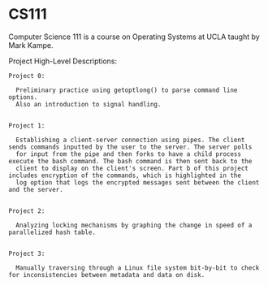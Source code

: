 # CS111
  Computer Science 111 is a course on Operating Systems at UCLA taught by Mark Kampe.
  
  
  Project High-Level Descriptions:
   
    
    Project 0:
      
      Preliminary practice using getoptlong() to parse command line options.
      Also an introduction to signal handling.
    
    
    Project 1:
      
      Establishing a client-server connection using pipes. The client sends commands inputted by the user to the server. The server polls
      for input from the pipe and then forks to have a child process execute the bash command. The bash command is then sent back to the
      client to display on the client's screen. Part b of this project includes encryption of the commands, which is highlighted in the
      log option that logs the encrypted messages sent between the client and the server.
    
    
    Project 2:
      
      Analyzing locking mechanisms by graphing the change in speed of a parallelized hash table.
    
    
    Project 3:
      
      Manually traversing through a Linux file system bit-by-bit to check for inconsistencies between metadata and data on disk.
